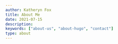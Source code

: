 ```yaml
---
author: Katheryn Fox
title: About Me
date: 2021-07-15
description:
keywords: ["about-us", "about-hugo", "contact"]
type: about
---
```

